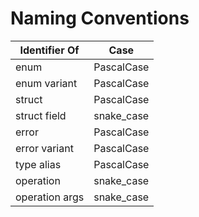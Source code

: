 # Naming Conventions

| Identifier Of  | Case       |
| -------------- | ---------- |
| enum           | PascalCase |
| enum variant   | PascalCase |
| struct         | PascalCase |
| struct field   | snake_case |
| error          | PascalCase |
| error variant  | PascalCase |
| type alias     | PascalCase |
| operation      | snake_case |
| operation args | snake_case |
